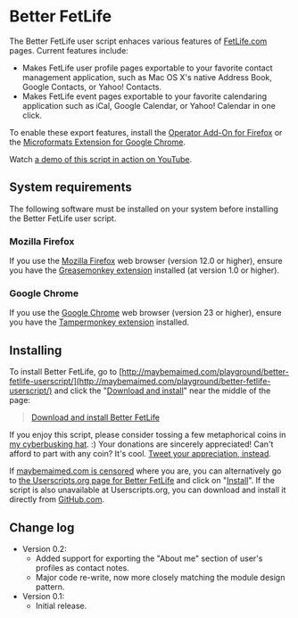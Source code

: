 # Better FetLife

The Better FetLife user script enhaces various features of [FetLife.com](https://fetlife.com/) pages. Current features include:

* Makes FetLife user profile pages exportable to your favorite contact management application, such as Mac OS X's native Address Book, Google Contacts, or Yahoo! Contacts.
* Makes FetLife event pages exportable to your favorite calendaring application such as iCal, Google Calendar, or Yahoo! Calendar in one click.

To enable these export features, install the [Operator Add-On for Firefox](https://addons.mozilla.org/firefox/addon/operator/) or the [Microformats Extension for Google Chrome](https://chrome.google.com/webstore/detail/microformats-for-google-c/oalbifknmclbnmjlljdemhjjlkmppjjl).

Watch [a demo of this script in action on YouTube](https://www.youtube.com/watch?v=Ze487J730QI).

## System requirements

The following software must be installed on your system before installing the Better FetLife user script.

### Mozilla Firefox

If you use the [Mozilla Firefox](http://getfirefox.com/) web browser (version 12.0 or higher), ensure you have the [Greasemonkey extension](https://addons.mozilla.org/en-US/firefox/addon/greasemonkey/) installed (at version 1.0 or higher).

### Google Chrome

If you use the [Google Chrome](https://chrome.google.com/) web browser (version 23 or higher), ensure you have the [Tampermonkey extension](https://chrome.google.com/webstore/detail/tampermonkey/dhdgffkkebhmkfjojejmpbldmpobfkfo) installed.

## Installing

To install Better FetLife, go to [http://maybemaimed.com/playground/better-fetlife-userscript/](http://maybemaimed.com/playground/better-fetlife-userscript/) and click the "[Download and install](https://userscripts.org/scripts/source/105867.user.js)" near the middle of the page:

> [Download and install Better FetLife](https://userscripts.org/scripts/source/105867.user.js)

If you enjoy this script, please consider tossing a few metaphorical coins in [my cyberbusking hat](http://maybemaimed.com/cyberbusking/). :) Your donations are sincerely appreciated! Can't afford to part with any coin? It's cool. [Tweet your appreciation, instead](https://twitter.com/intent/tweet?text=Wow%21%20@maymaym%27s%20Better%20FetLife%20userscript%20http%3A//maybemaimed.com/playground/better-fetlife-userscript/%20lets%20me%20add%20events%20from%20FL%20to%20my%20personal%20%28non-FL%29%20calendar%2C%20more%20in%201%20click%21).

If [maybemaimed.com is censored](http://maybemaimed.com/where-im-censored/) where you are, you can alternatively go to [the Userscripts.org page for Better FetLife](https://userscripts.org/scripts/show/105867) and click on "[Install](http://userscripts.org/scripts/source/105867.user.js)". If the script is also unavailable at Userscripts.org, you can download and install it directly from [GitHub.com](https://github.com/meitar/better-fetlife/raw/master/better-fetlife-userscript.user.js).

## Change log

* Version 0.2:
    * Added support for exporting the "About me" section of user's profiles as contact notes.
    * Major code re-write, now more closely matching the module design pattern.
* Version 0.1:
    * Initial release.
